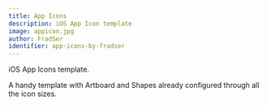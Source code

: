 ```yaml
---
title: App Icons
description: iOS App Icon template
image: appicon.jpg
author: FradSer
identifier: app-icons-by-fradser
---
```


iOS App Icons template.

A handy template with Artboard and Shapes already configured through all the icon sizes.